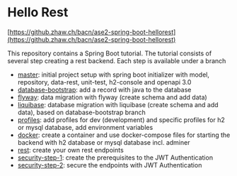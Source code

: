 # Hello Rest
[https://github.zhaw.ch/bacn/ase2-spring-boot-hellorest](https://github.zhaw.ch/bacn/ase2-spring-boot-hellorest)

This repository contains a Spring Boot tutorial. The tutorial consists of several step creating a rest backend. Each step is available under a branch

- [master](readme/master.md): initial project setup with spring boot initializer with model, repository, data-rest, unit-test, h2-console and openapi 3.0
- [database-bootstrap](readme/database-bootstrap.md): add a record with java to the database
- [flyway](readme/flyway.md): data migration with flyway (create schema and add data)
- [liquibase](readme/liquibase.md): database migration with liquibase (create schema and add data), based on database-bootstrap branch
- [profiles](readme/profiles.md): add profiles for dev (development) and specific profiles for h2 or mysql database, add environment variables
- [docker](readme/docker.md): create a container and use docker-compose files for starting the backend with h2 database or mysql database incl. adminer
- [rest](readme/rest.md): create your own rest endpoints
- [security-step-1](readme/security-step-1.md): create the prerequisites to the JWT Authentication
- [security-step-2](readme/security-step-2.md): secure the endpoints with JWT Authentication




